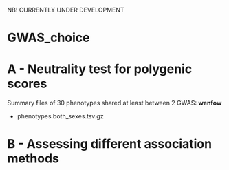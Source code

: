 NB! CURRENTLY UNDER DEVELOPMENT 

# GWAS_choice
# A - Neutrality test for polygenic scores

Summary files of 30 phenotypes shared at least between 2 GWAS: 
**wenfow**
- phenotypes.both_sexes.tsv.gz

# B - Assessing different association methods

